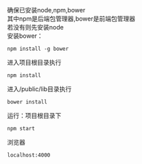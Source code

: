 确保已安装node,npm,bower  
其中npm是后端包管理器,bower是前端包管理器  
若没有则先安装node  
安装bower：
```text
npm install -g bower
```
进入项目根目录执行
```text
npm install
```
进入/public/lib目录执行
```text
bower install
```
运行：项目根目录下
```text
npm start
```
浏览器
```text
localhost:4000
```